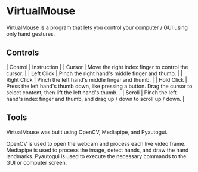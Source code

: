 # VirtualMouse

VirtualMouse is a program that lets you control your computer / GUI using only hand gestures.

## Controls

| Control | Instruction |
| Cursor | Move the right index finger to control the cursor. |
| Left Click | Pinch the right hand's middle finger and thumb. |
| Right Click | Pinch the left hand's middle finger and thumb. | 
| Hold Click | Press the left hand's thumb down, like pressing a button. Drag the cursor to select content, then lift the left hand's thumb. |
| Scroll | Pinch the left hand's index finger and thumb, and drag up / down to scroll up / down. |

## Tools

VirtualMouse was built using OpenCV, Mediapipe, and Pyautogui.

OpenCV is used to open the webcam and process each live video frame. Mediapipe is used to process the image, detect hands, and draw the hand landmarks. Pyautogui is used to execute the necessary commands to the GUI or computer screen.